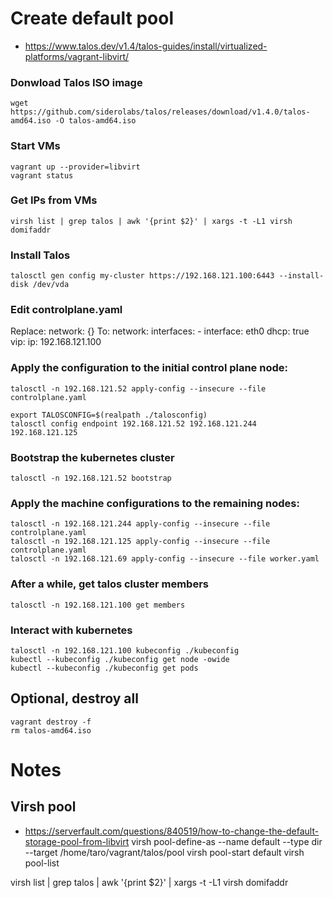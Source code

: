 # Create default pool
- https://www.talos.dev/v1.4/talos-guides/install/virtualized-platforms/vagrant-libvirt/

### Donwload Talos ISO image
    wget  https://github.com/siderolabs/talos/releases/download/v1.4.0/talos-amd64.iso -O talos-amd64.iso
    
### Start VMs
    vagrant up --provider=libvirt
    vagrant status

### Get IPs from VMs
    virsh list | grep talos | awk '{print $2}' | xargs -t -L1 virsh domifaddr

### Install Talos
    talosctl gen config my-cluster https://192.168.121.100:6443 --install-disk /dev/vda

### Edit controlplane.yaml

Replace:
    network: {}
To:
    network:
      interfaces:
        - interface: eth0
          dhcp: true
          vip:
            ip: 192.168.121.100

### Apply the configuration to the initial control plane node:
    talosctl -n 192.168.121.52 apply-config --insecure --file controlplane.yaml

    export TALOSCONFIG=$(realpath ./talosconfig)
    talosctl config endpoint 192.168.121.52 192.168.121.244 192.168.121.125

### Bootstrap the kubernetes cluster
    talosctl -n 192.168.121.52 bootstrap

### Apply the machine configurations to the remaining nodes:
    talosctl -n 192.168.121.244 apply-config --insecure --file controlplane.yaml
    talosctl -n 192.168.121.125 apply-config --insecure --file controlplane.yaml
    talosctl -n 192.168.121.69 apply-config --insecure --file worker.yaml


### After a while, get talos cluster members
    talosctl -n 192.168.121.100 get members

### Interact with kubernetes
    talosctl -n 192.168.121.100 kubeconfig ./kubeconfig
    kubectl --kubeconfig ./kubeconfig get node -owide
    kubectl --kubeconfig ./kubeconfig get pods

## Optional, destroy all
    vagrant destroy -f
    rm talos-amd64.iso


# Notes

## Virsh pool
- https://serverfault.com/questions/840519/how-to-change-the-default-storage-pool-from-libvirt
    virsh pool-define-as --name default --type dir --target /home/taro/vagrant/talos/pool
    virsh pool-start default
    virsh pool-list


virsh list | grep talos | awk '{print $2}' | xargs -t -L1 virsh domifaddr